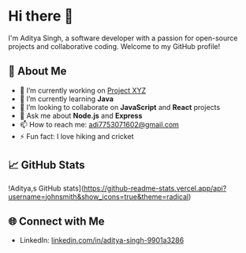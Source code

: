 # Hi there 👋

I'm Aditya Singh, a software developer with a passion for open-source projects and collaborative coding. Welcome to my GitHub profile!

## 🚀 About Me
- 🔭 I’m currently working on [Project XYZ](https://github.com/johnsmith/project-xyz)
- 🌱 I’m currently learning **Java**
- 👯 I’m looking to collaborate on **JavaScript** and **React** projects
- 💬 Ask me about **Node.js** and **Express**
- 📫 How to reach me: [adi7753071602@gmail.com](mailto:adi7753071602@gmail.com)
- ⚡ Fun fact: I love hiking and cricket

## 📈 GitHub Stats
!Aditya,s GitHub stats](https://github-readme-stats.vercel.app/api?username=johnsmith&show_icons=true&theme=radical)

## 🌐 Connect with Me
- LinkedIn: [linkedin.com/in/aditya-singh-9901a3286]([https://www.linkedin.com/in/johnsmith](https://www.linkedin.com/in/aditya-singh-9901a3286/))

